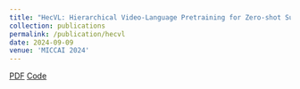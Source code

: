 ```yaml
---
title: "HecVL: Hierarchical Video-Language Pretraining for Zero-shot Surgical Phase Recognition"
collection: publications
permalink: /publication/hecvl
date: 2024-09-09
venue: 'MICCAI 2024'
---
```

[PDF](https://arxiv.org/abs/2405.10075) [Code](https://github.com/CAMMA-public/SurgVLP)
